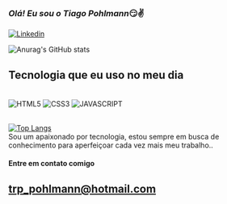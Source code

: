 ### ***Olá! Eu sou o Tiago Pohlmann***😏✌️

[![Linkedin](https://img.shields.io/badge/LinkedIn-0077B5?style=for-the-badge&logo=linkedin&logoColor=white)](https://www.linkedin.com/in/tiago-pohlmann-44711426/)


![Anurag's GitHub stats](https://github-readme-stats.vercel.app/api?username=Tiago-pohlmann&show_icons=true&theme=merko)

## Tecnologia que eu uso no meu dia

<div style="display: inline_block"><br/>
    <img align="center" alt= "HTML5" src="https://img.shields.io/badge/HTML5-E34F26?style=for-the-badge&logo=html5&logoColor=white">
    <img align="center" alt= "CSS3" src="https://img.shields.io/badge/CSS3-1572B6?style=for-the-badge&logo=css3&logoColor=white">
    <img align="center" alt= "JAVASCRIPT" src="https://img.shields.io/badge/JavaScript-F7DF1E?style=for-the-badge&logo=javascript&logoColor=black">

</div><br/>

[![Top Langs](https://github-readme-stats.vercel.app/api/top-langs/?username=Tiago-pohlmann&langs_count=8)](https://github.com/anuraghazra/github-readme-stats)<br/>
Sou um apaixonado por tecnologia, estou sempre em busca de conhecimento para aperfeiçoar cada vez mais meu trabalho..

#### Entre em contato comigo<br/>
## trp_pohlmann@hotmail.com
